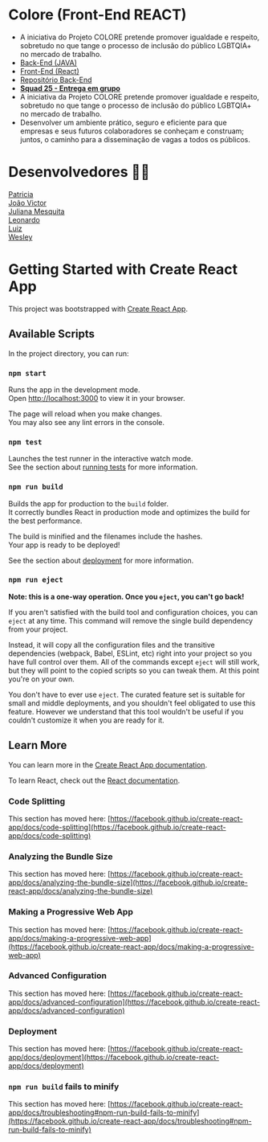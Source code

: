 # Colore (Front-End REACT)
* A iniciativa do Projeto COLORE pretende promover igualdade e respeito, sobretudo no que tange o processo de inclusão do público LGBTQIA+ no mercado de trabalho.
* <a href="https://colore-back-end.herokuapp.com/ "> Back-End (JAVA)</a>
* <a href="https://colore-front-end.herokuapp.com/ "> Front-End (React)</a>
* <a href="https://github.com/LeonardFLY/ProjetoColore_Back"> Repositório Back-End</a>
* <a href="https://github.com/Recode-Squad-25"><b> Squad 25 - Entrega em grupo </b></a>
* A iniciativa da Projeto COLORE pretende promover igualdade e respeito, sobretudo no que tange o processo de inclusão do público LGBTQIA+ no mercado de trabalho.
* Desenvolver um ambiente prático, seguro e eficiente para que empresas e seus futuros colaboradores se conheçam e construam; juntos, o caminho para a disseminação de vagas a todos os públicos.

# Desenvolvedores :woman_cartwheeling:
<a href="https://github.com/BrandaoSt"> Patricia </a><br>
<a href="https://github.com/devictor4"> João Victor </a><br>
<a href="https://github.com/JulianaMariaSousaMesquita"> Juliana Mesquita</a><br>
<a href="https://github.com/LeonardFLY"> Leonardo </a><br>
<a href="https://github.com/Luizfre"> Luiz </a><br>
<a href="https://github.com/wesleyazevedo957"> Wesley </a><br>


# Getting Started with Create React App

This project was bootstrapped with [Create React App](https://github.com/facebook/create-react-app).

## Available Scripts

In the project directory, you can run:

### `npm start`

Runs the app in the development mode.\
Open [http://localhost:3000](http://localhost:3000) to view it in your browser.

The page will reload when you make changes.\
You may also see any lint errors in the console.

### `npm test`

Launches the test runner in the interactive watch mode.\
See the section about [running tests](https://facebook.github.io/create-react-app/docs/running-tests) for more information.

### `npm run build`

Builds the app for production to the `build` folder.\
It correctly bundles React in production mode and optimizes the build for the best performance.

The build is minified and the filenames include the hashes.\
Your app is ready to be deployed!

See the section about [deployment](https://facebook.github.io/create-react-app/docs/deployment) for more information.

### `npm run eject`

**Note: this is a one-way operation. Once you `eject`, you can't go back!**

If you aren't satisfied with the build tool and configuration choices, you can `eject` at any time. This command will remove the single build dependency from your project.

Instead, it will copy all the configuration files and the transitive dependencies (webpack, Babel, ESLint, etc) right into your project so you have full control over them. All of the commands except `eject` will still work, but they will point to the copied scripts so you can tweak them. At this point you're on your own.

You don't have to ever use `eject`. The curated feature set is suitable for small and middle deployments, and you shouldn't feel obligated to use this feature. However we understand that this tool wouldn't be useful if you couldn't customize it when you are ready for it.

## Learn More

You can learn more in the [Create React App documentation](https://facebook.github.io/create-react-app/docs/getting-started).

To learn React, check out the [React documentation](https://reactjs.org/).

### Code Splitting

This section has moved here: [https://facebook.github.io/create-react-app/docs/code-splitting](https://facebook.github.io/create-react-app/docs/code-splitting)

### Analyzing the Bundle Size

This section has moved here: [https://facebook.github.io/create-react-app/docs/analyzing-the-bundle-size](https://facebook.github.io/create-react-app/docs/analyzing-the-bundle-size)

### Making a Progressive Web App

This section has moved here: [https://facebook.github.io/create-react-app/docs/making-a-progressive-web-app](https://facebook.github.io/create-react-app/docs/making-a-progressive-web-app)

### Advanced Configuration

This section has moved here: [https://facebook.github.io/create-react-app/docs/advanced-configuration](https://facebook.github.io/create-react-app/docs/advanced-configuration)

### Deployment

This section has moved here: [https://facebook.github.io/create-react-app/docs/deployment](https://facebook.github.io/create-react-app/docs/deployment)

### `npm run build` fails to minify

This section has moved here: [https://facebook.github.io/create-react-app/docs/troubleshooting#npm-run-build-fails-to-minify](https://facebook.github.io/create-react-app/docs/troubleshooting#npm-run-build-fails-to-minify)
